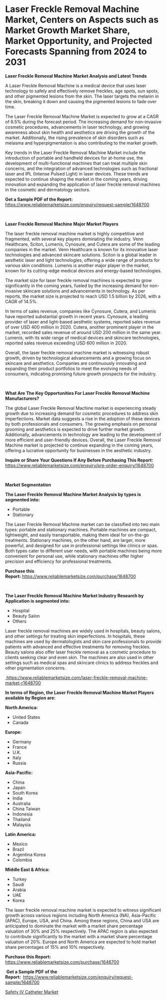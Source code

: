 <p><h1>Laser Freckle Removal Machine Market, Centers on Aspects such as Market Growth Market Share, Market Opportunity, and Projected Forecasts Spanning from 2024 to 2031</h1></p><p><strong>Laser Freckle Removal Machine Market Analysis and Latest Trends</strong></p>
<p><p>A Laser Freckle Removal Machine is a medical device that uses laser technology to safely and effectively remove freckles, age spots, sun spots, and other pigmented lesions from the skin. The laser targets the melanin in the skin, breaking it down and causing the pigmented lesions to fade over time.</p><p>The Laser Freckle Removal Machine Market is expected to grow at a CAGR of 6.5% during the forecast period. The increasing demand for non-invasive cosmetic procedures, advancements in laser technology, and growing awareness about skin health and aesthetics are driving the growth of the market. Additionally, the rising prevalence of skin disorders such as melasma and hyperpigmentation is also contributing to the market growth.</p><p>Key trends in the Laser Freckle Removal Machine Market include the introduction of portable and handheld devices for at-home use, the development of multi-functional machines that can treat multiple skin concerns, and the integration of advanced technologies such as fractional laser and IPL (Intense Pulsed Light) in laser devices. These trends are expected to continue shaping the market in the coming years, driving innovation and expanding the application of laser freckle removal machines in the cosmetic and dermatology sectors.</p></p>
<p><strong>Get a Sample PDF of the Report:&nbsp;</strong> <a href="https://www.reliablemarketsize.com/enquiry/request-sample/1648700">https://www.reliablemarketsize.com/enquiry/request-sample/1648700</a></p>
<p>&nbsp;</p>
<p><strong>Laser Freckle Removal Machine Major Market Players</strong></p>
<p><p>The laser freckle removal machine market is highly competitive and fragmented, with several key players dominating the industry. Venn Healthcare, Sciton, Lumenis, Cynosure, and Cutera are some of the leading companies in the market. Venn Healthcare is known for its innovative laser technologies and advanced skincare solutions. Sciton is a global leader in aesthetic laser and light technologies, offering a wide range of products for various skin conditions. Lumenis is another major player in the market, known for its cutting-edge medical devices and energy-based technologies.</p><p>The market size for laser freckle removal machines is expected to grow significantly in the coming years, fueled by the increasing demand for non-invasive skincare solutions and advancements in technology. As per reports, the market size is projected to reach USD 1.5 billion by 2026, with a CAGR of 14.5%.</p><p>In terms of sales revenue, companies like Cynosure, Cutera, and Lumenis have reported substantial growth in recent years. Cynosure, a leading provider of laser and light-based aesthetic systems, reported sales revenue of over USD 400 million in 2020. Cutera, another prominent player in the market, recorded sales revenue of around USD 200 million in the same year. Lumenis, with its wide range of medical devices and skincare technologies, reported sales revenue exceeding USD 600 million in 2020.</p><p>Overall, the laser freckle removal machine market is witnessing robust growth, driven by technological advancements and a growing focus on skincare and aesthetics. Companies are continuously innovating and expanding their product portfolios to meet the evolving needs of consumers, indicating promising future growth prospects for the industry.</p></p>
<p>&nbsp;</p>
<p><strong>What Are The Key Opportunities For Laser Freckle Removal Machine Manufacturers?</strong></p>
<p><p>The global Laser Freckle Removal Machine market is experiencing steady growth due to increasing demand for cosmetic procedures to address skin imperfections. Market data suggests a rise in the adoption of these devices by both professionals and consumers. The growing emphasis on personal grooming and aesthetics is expected to drive further market growth. Additionally, advancements in technology are leading to the development of more efficient and user-friendly devices. Overall, the Laser Freckle Removal Machine market is projected to continue expanding in the coming years, offering a lucrative opportunity for businesses in the aesthetic industry.</p></p>
<p><strong>Inquire or Share Your Questions If Any Before Purchasing This Report:</strong> <a href="https://www.reliablemarketsize.com/enquiry/pre-order-enquiry/1648700">https://www.reliablemarketsize.com/enquiry/pre-order-enquiry/1648700</a></p>
<p>&nbsp;</p>
<p><strong>Market Segmentation</strong></p>
<p><strong>The Laser Freckle Removal Machine Market Analysis by types is segmented into:</strong></p>
<p><ul><li>Portable</li><li>Stationary</li></ul></p>
<p><p>The Laser Freckle Removal Machine market can be classified into two main types: portable and stationary machines. Portable machines are compact, lightweight, and easily transportable, making them ideal for on-the-go treatments. Stationary machines, on the other hand, are larger, more powerful, and designed for use in professional settings like clinics or spas. Both types cater to different user needs, with portable machines being more convenient for personal use, while stationary machines offer higher precision and efficiency for professional treatments.</p></p>
<p><strong>Purchase this Report:&nbsp;</strong><a href="https://www.reliablemarketsize.com/purchase/1648700">https://www.reliablemarketsize.com/purchase/1648700</a></p>
<p>&nbsp;</p>
<p><strong>The Laser Freckle Removal Machine Market Industry Research by Application is segmented into:</strong></p>
<p><ul><li>Hospital</li><li>Beauty Salon</li><li>Others</li></ul></p>
<p><p>Laser freckle removal machines are widely used in hospitals, beauty salons, and other settings for treating skin imperfections. In hospitals, these machines are used by dermatologists and skin care professionals to provide patients with advanced and effective treatments for removing freckles. Beauty salons also offer laser freckle removal as a cosmetic procedure to clients seeking clear and even skin. The machines are also used in other settings such as medical spas and skincare clinics to address freckles and other pigmentation concerns.</p></p>
<p><a href="https://www.reliablemarketsize.com/laser-freckle-removal-machine-market-r1648700">&nbsp;https://www.reliablemarketsize.com/laser-freckle-removal-machine-market-r1648700</a></p>
<p><strong>In terms of Region, the Laser Freckle Removal Machine Market Players available by Region are:</strong></p>
<p>
    <p> <strong> North America: </strong>
        <ul>
            <li>United States</li>
            <li>Canada</li>
        </ul>
        </p> 
    <p> <strong> Europe: </strong>
        <ul>
            <li>Germany</li>
            <li>France</li>
            <li>U.K.</li>
            <li>Italy</li>
            <li>Russia</li>
        </ul>
        </p> 
    <p> <strong> Asia-Pacific: </strong>
        <ul>
            <li>China</li>
            <li>Japan</li>
            <li>South Korea</li>
            <li>India</li>
            <li>Australia</li>
            <li>China Taiwan</li>
            <li>Indonesia</li>
            <li>Thailand</li>
            <li>Malaysia</li>
        </ul>
        </p> 
    <p> <strong> Latin America: </strong>
        <ul>
            <li>Mexico</li>
            <li>Brazil</li>
            <li>Argentina Korea</li>
            <li>Colombia</li>
        </ul>
        </p> 
    <p> <strong> Middle East & Africa: </strong>
        <ul>
            <li>Turkey</li>
            <li>Saudi</li>
            <li>Arabia</li>
            <li>UAE</li>
            <li>Korea</li>
        </ul>
    </p>
    </p>
<p><p>The laser freckle removal machine market is expected to witness significant growth across various regions including North America (NA), Asia-Pacific (APAC), Europe, USA, and China. Among these regions, China and USA are anticipated to dominate the market with a market share percentage valuation of 30% and 25% respectively. The APAC region is also expected to contribute significantly to the market with a market share percentage valuation of 20%. Europe and North America are expected to hold market share percentages of 15% and 10% respectively.</p></p>
<p><strong>Purchase this Report: </strong><a href="https://www.reliablemarketsize.com/purchase/1648700">https://www.reliablemarketsize.com/purchase/1648700</a></p>
<p>&nbsp;<strong>Get a Sample PDF of the Report:&nbsp;&nbsp;</strong><a href="https://www.reliablemarketsize.com/enquiry/request-sample/1648700">https://www.reliablemarketsize.com/enquiry/request-sample/1648700</a></p>
<p><strong></strong></p>
<p><p><a href="https://github.com/HenrietteMills1/Market-Research-Report-List-2/blob/main/safety-iv-catheter-market.md">Safety IV Catheter Market</a></p></p>